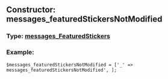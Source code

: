 ## Constructor: messages\_featuredStickersNotModified  




### Type: [messages\_FeaturedStickers](../types/messages_FeaturedStickers.md)


### Example:

```
$messages_featuredStickersNotModified = ['_' => messages_featuredStickersNotModified', ];
```